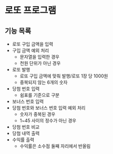 로또 프로그램
=============
## 기능 목록
- 로또 구입 금액을 입력
- 구입 금액 예외 처리
    - 문자열을 입력한 경우
    - 천원 단위가 아닌 경우
- 로또 발행
    - 로또 구입 금액에 맞춰 발행/로또 1장 당 1000원
    - 중복되지 않는 6개의 숫자
- 당첨 번호 입력
    - 쉼표를 기준으로 구분
- 보너스 번호 입력
- 당첨 번호와 보너스 번호 입력 예외 처리
    - 숫자가 중복된 경우
    - 1~45 사이의 정수가 아닌 경우
- 당첨 번호 비교
- 당첨 내역 출력
- 수익률 출력
    - 수익률은 소수점 둘째 자리에서 반올림